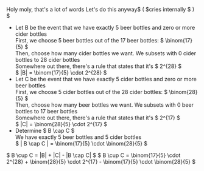 Holy moly, that's a lot of words
Let's do this anyway$ ( $cries internally $ ) $

<ul>
    <li> Let B be the event that we have exactly 5 beer bottles and zero or more cider bottles <br/> 
    First, we choose 5 beer bottles out of the 17 beer bottles: $ \binom{17}{5} $ <br/> 
    Then, choose how many cider bottles we want. We subsets with 0 cider bottles to 28 cider bottles <br/> 
    Somewhere out there, there's a rule that states that it's $ 2^{28} $ <br/> 
    $ |B| = \binom{17}{5} \cdot 2^{28} $
    <li> Let C be the event that we have exactly 5 cider bottles and zero or more beer bottles <br/> 
    First, we choose 5 cider bottles out of the 28 cider bottles: $ \binom{28}{5} $ <br/> 
    Then, choose how many beer bottles we want. We subsets with 0 beer bottles to 17 beer bottles <br/> 
    Somewhere out there, there's a rule that states that it's $ 2^{17} $ <br/> 
    $ |C| = \binom{28}{5} \cdot 2^{17} $
    <li> Determine $ B \cap C $ <br/> 
    We have exactly 5 beer bottles and 5 cider bottles <br/> 
    $ | B \cap C | = \binom{17}{5} \cdot \binom{28}{5} $
</ul>
$ B \cup C = |B| + |C| - |B \cap C| $ 
$ B \cup C = \binom{17}{5} \cdot 2^{28} + \binom{28}{5} \cdot 2^{17} - \binom{17}{5} \cdot \binom{28}{5} $
